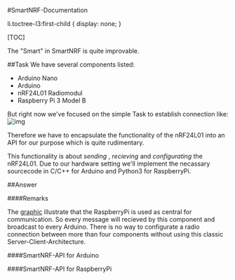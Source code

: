#SmartNRF-Documentation

li.toctree-l3:first-child {
    display: none;
}

[TOC]


The "Smart" in SmartNRF is quite improvable.



##Task
We have several components listed:
 + Arduino Nano
 + Arduino
 + nRF24L01 Radiomodul
 + Raspberry Pi 3 Model B

 But right now we've focused on the simple Task
 to establish connection like:
![img](/img001.png)

Therefore we have to encapsulate the functionality of the nRF24L01 into an API for our purpose which is quite rudimentary.

This functionality is about *sending* , *recieving*  and *configurating* the nRF24L01.
Due to our hardware setting we'll implement the necassary sourcecode in C/C++ for Arduino and Python3 for RaspberryPi.

##Answer

####Remarks

The [graphic](#img) illustrate that the RaspberryPi is used as central for communication. So every message will recieved by this component and broadcast to every Arduino. There is no way to configurate a radio connection between more than four components without using this classic Server-Client-Architecture.

####SmartNRF-API for Arduino



####SmartNRF-API for RaspberryPi
